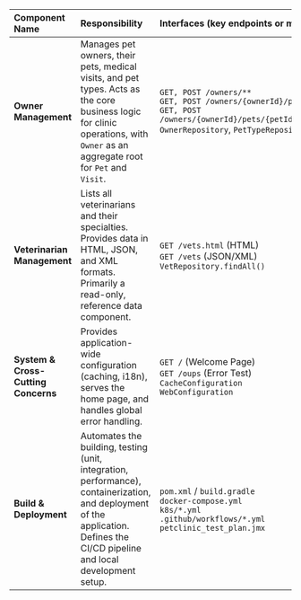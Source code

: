 | Component Name | Responsibility | Interfaces (key endpoints or methods) | Depends On | Technologies |
| :--- | :--- | :--- | :--- | :--- |
| **Owner Management** | Manages pet owners, their pets, medical visits, and pet types. Acts as the core business logic for clinic operations, with `Owner` as an aggregate root for `Pet` and `Visit`. | `GET, POST /owners/**` <br> `GET, POST /owners/{ownerId}/pets/**` <br> `GET, POST /owners/{ownerId}/pets/{petId}/visits/**` <br> `OwnerRepository`, `PetTypeRepository` | - Database Schema (owners, pets, visits, types) | Spring Boot, Spring MVC, Spring Data JPA, Thymeleaf, Hibernate, DDD Aggregate Pattern |
| **Veterinarian Management** | Lists all veterinarians and their specialties. Provides data in HTML, JSON, and XML formats. Primarily a read-only, reference data component. | `GET /vets.html` (HTML) <br> `GET /vets` (JSON/XML) <br> `VetRepository.findAll()` | - System (for Caching) <br> - Database Schema (vets, specialties, vet_specialties) | Spring Boot, Spring MVC, Spring Data JPA, Spring Cache (`@Cacheable`), JAXB |
| **System & Cross-Cutting Concerns** | Provides application-wide configuration (caching, i18n), serves the home page, and handles global error handling. | `GET /` (Welcome Page) <br> `GET /oups` (Error Test) <br> `CacheConfiguration` <br> `WebConfiguration` | None (Foundational Component) | Spring Boot, Spring Cache, Internationalization (i18n), Global Exception Handling, GraalVM AOT |
| **Build & Deployment** | Automates the building, testing (unit, integration, performance), containerization, and deployment of the application. Defines the CI/CD pipeline and local development setup. | `pom.xml` / `build.gradle` <br> `docker-compose.yml` <br> `k8s/*.yml` <br> `.github/workflows/*.yml` <br> `petclinic_test_plan.jmx` | N/A (Orchestration component) | Maven, Gradle, Docker, Kubernetes, GitHub Actions, Testcontainers, JMeter, Cloud Native Buildpacks |